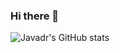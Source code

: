 ### Hi there 👋
![Javadr's GitHub stats](https://github-readme-stats.vercel.app/api?username=javadr&theme=dark&show_icons=true&bg_color=00000000)
<!--
**javadr/javadr** is a ✨ _special_ ✨ repository because its `README.md` (this file) appears on your GitHub profile.

Here are some ideas to get you started:

- 🔭 I’m currently working on ...
- 🌱 I’m currently learning ...
- 👯 I’m looking to collaborate on ...
- 🤔 I’m looking for help with ...
- 💬 Ask me about ...
- 📫 How to reach me: ...
- 😄 Pronouns: ...
- ⚡ Fun fact: ...
-->
